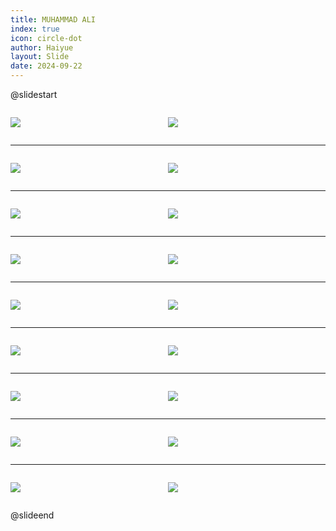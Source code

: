 ```yaml
---
title: MUHAMMAD ALI
index: true
icon: circle-dot
author: Haiyue
layout: Slide
date: 2024-09-22
---
```

 
@slidestart

<div style="display:flex">
<div style="flex:1">

![](https://raw.githubusercontent.com/yclord/reading/refs/heads/master/english/Level-T/MUHAMMAD%20ALI/001.webp)
</div>
<div style="flex:1">

![](https://raw.githubusercontent.com/yclord/reading/refs/heads/master/english/Level-T/MUHAMMAD%20ALI/002.webp)
</div>
</div>

---

<div style="display:flex">
<div style="flex:1">

![](https://raw.githubusercontent.com/yclord/reading/refs/heads/master/english/Level-T/MUHAMMAD%20ALI/003.webp)
</div>
<div style="flex:1">

![](https://raw.githubusercontent.com/yclord/reading/refs/heads/master/english/Level-T/MUHAMMAD%20ALI/004.webp)
</div>
</div>

---

<div style="display:flex">
<div style="flex:1">

![](https://raw.githubusercontent.com/yclord/reading/refs/heads/master/english/Level-T/MUHAMMAD%20ALI/005.webp)
</div>
<div style="flex:1">

![](https://raw.githubusercontent.com/yclord/reading/refs/heads/master/english/Level-T/MUHAMMAD%20ALI/006.webp)
</div>
</div>

---

<div style="display:flex">
<div style="flex:1">

![](https://raw.githubusercontent.com/yclord/reading/refs/heads/master/english/Level-T/MUHAMMAD%20ALI/007.webp)
</div>
<div style="flex:1">

![](https://raw.githubusercontent.com/yclord/reading/refs/heads/master/english/Level-T/MUHAMMAD%20ALI/008.webp)
</div>
</div>

---

<div style="display:flex">
<div style="flex:1">

![](https://raw.githubusercontent.com/yclord/reading/refs/heads/master/english/Level-T/MUHAMMAD%20ALI/009.webp)
</div>
<div style="flex:1">

![](https://raw.githubusercontent.com/yclord/reading/refs/heads/master/english/Level-T/MUHAMMAD%20ALI/010.webp)
</div>
</div>

---

<div style="display:flex">
<div style="flex:1">

![](https://raw.githubusercontent.com/yclord/reading/refs/heads/master/english/Level-T/MUHAMMAD%20ALI/011.webp)
</div>
<div style="flex:1">

![](https://raw.githubusercontent.com/yclord/reading/refs/heads/master/english/Level-T/MUHAMMAD%20ALI/012.webp)
</div>
</div>

---

<div style="display:flex">
<div style="flex:1">

![](https://raw.githubusercontent.com/yclord/reading/refs/heads/master/english/Level-T/MUHAMMAD%20ALI/013.webp)
</div>
<div style="flex:1">

![](https://raw.githubusercontent.com/yclord/reading/refs/heads/master/english/Level-T/MUHAMMAD%20ALI/014.webp)
</div>
</div>

---

<div style="display:flex">
<div style="flex:1">

![](https://raw.githubusercontent.com/yclord/reading/refs/heads/master/english/Level-T/MUHAMMAD%20ALI/015.webp)
</div>
<div style="flex:1">

![](https://raw.githubusercontent.com/yclord/reading/refs/heads/master/english/Level-T/MUHAMMAD%20ALI/016.webp)
</div>
</div>

---

<div style="display:flex">
<div style="flex:1">

![](https://raw.githubusercontent.com/yclord/reading/refs/heads/master/english/Level-T/MUHAMMAD%20ALI/017.webp)
</div>
<div style="flex:1">

![](https://raw.githubusercontent.com/yclord/reading/refs/heads/master/english/Level-T/MUHAMMAD%20ALI/018.webp)
</div>
</div>

@slideend